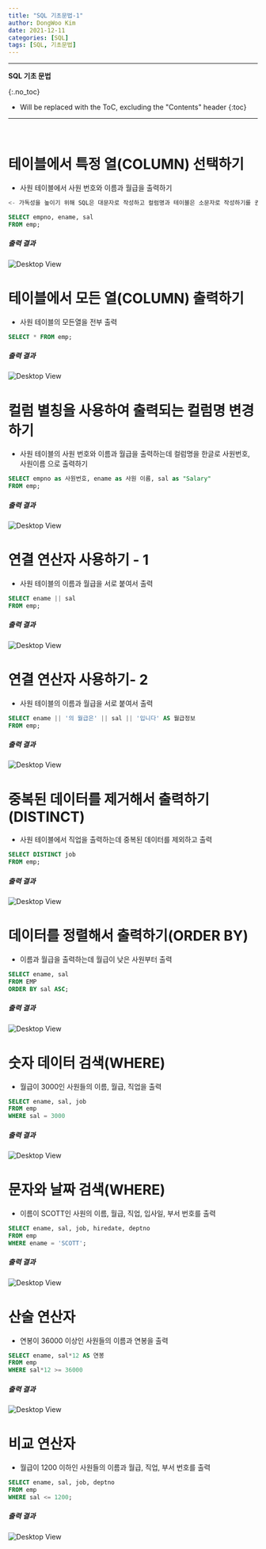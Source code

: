 ```yaml
---
title: "SQL 기초문법-1"
author: DongWoo Kim
date: 2021-12-11
categories: [SQL]
tags: [SQL, 기초문법]
---
```


---
**SQL 기초 문법**

{:.no_toc}

* Will be replaced with the ToC, excluding the "Contents" header
{:toc}
---


<br/>

# **테이블에서 특정 열(COLUMN) 선택하기**
- 사원 테이블에서 사원 번호와 이름과 월급을 출력하기

```sql
<- 가독성을 높이기 위해 SQL은 대문자로 작성하고 컬럼명과 테이블은 소문자로 작성하기를 권한다.->

SELECT empno, ename, sal 
FROM emp;

```

##### 출력 결과

![Desktop View](/assets/img/sqlimg/1.jpg)

# **테이블에서 모든 열(COLUMN) 출력하기**
- 사원 테이블의 모든열을 전부 출력

```sql
SELECT * FROM emp;
```

##### 출력 결과

![Desktop View](/assets/img/sqlimg/2.jpg)

# **컬럼 별칭을 사용하여 출력되는 컬럼명 변경하기**
- 사원 테이블의 사원 번호와 이름과 월급을 출력하는데 컬럼명을 한글로 사원번호, 사원이름 으로 출력하기

```sql
SELECT empno as 사원번호, ename as 사원 이름, sal as "Salary"
FROM emp;
```

##### 출력 결과

![Desktop View](/assets/img/sqlimg/3.jpg)

# **연결 연산자 사용하기 - 1**
- 사원 테이블의 이름과 월급을 서로 붙여서 출력

```sql
SELECT ename || sal 
FROM emp;
```

##### 출력 결과

![Desktop View](/assets/img/sqlimg/4.jpg)

# **연결 연산자 사용하기- 2**
- 사원 테이블의 이름과 월급을 서로 붙여서 출력

```sql
SELECT ename || '의 월급은' || sal || '입니다' AS 월급정보
FROM emp;
```
##### 출력 결과

![Desktop View](/assets/img/sqlimg/5.jpg)

# **중복된 데이터를 제거해서 출력하기(DISTINCT)**
- 사원 테이블에서 직업을 출력하는데 중복된 데이터를 제외하고 출력

```sql
SELECT DISTINCT job
FROM emp;
```
##### 출력 결과

![Desktop View](/assets/img/sqlimg/6.jpg)


# **데이터를 정렬해서 출력하기(ORDER BY)**
- 이름과 월급을 출력하는데 월급이 낮은 사원부터 출력

```sql
SELECT ename, sal
FROM EMP
ORDER BY sal ASC; 
```
##### 출력 결과

![Desktop View](/assets/img/sqlimg/6.jpg)

# **숫자 데이터 검색(WHERE)**
- 월급이 3000인 사원들의 이름, 월급, 직업을 출력

```sql
SELECT ename, sal, job
FROM emp 
WHERE sal = 3000
```
##### 출력 결과

![Desktop View](/assets/img/sqlimg/7.jpg)

# **문자와 날짜 검색(WHERE)**
- 이름이 SCOTT인 사원의 이름, 월급, 직업, 입사일, 부서 번호를 출력

```sql
SELECT ename, sal, job, hiredate, deptno
FROM emp
WHERE ename = 'SCOTT';
```

##### 출력 결과

![Desktop View](/assets/img/sqlimg/8.jpg)


# **산술 연산자**
- 연봉이 36000 이상인 사원들의 이름과 연봉을 출력

```sql
SELECT ename, sal*12 AS 연봉
FROM emp
WHERE sal*12 >= 36000
```

##### 출력 결과

![Desktop View](/assets/img/sqlimg/9.jpg)



# **비교 연산자**
- 월급이 1200 이하인 사원들의 이름과 월급, 직업, 부서 번호를 출력

```sql
SELECT ename, sal, job, deptno
FROM emp
WHERE sal <= 1200;
```

##### 출력 결과

![Desktop View](/assets/img/sqlimg/10.jpg)